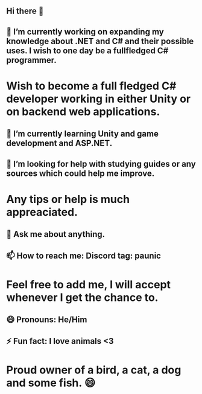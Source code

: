 ## Hi there 👋

<!--
**tapaun/tapaun** is a ✨ _special_ ✨ repository because its `README.md` (this file) appears on your GitHub profile.

Here are some ideas to get you started:
-->
## 🔭 I’m currently working on expanding my knowledge about .NET and C# and their possible uses. I wish to one day be a fullfledged C# programmer.
#      Wish to become a full fledged C# developer working in either Unity or on backend web applications. 
## 🌱 I’m currently learning Unity and game development and ASP.NET.
## 🤔 I’m looking for help with studying guides or any sources which could help me improve.
#      Any tips or help is much appreaciated.
## 💬 Ask me about anything.
## 📫 How to reach me: Discord tag: paunic
#      Feel free to add me, I will accept whenever I get the chance to.
## 😄 Pronouns: He/Him
## ⚡ Fun fact: I love animals <3 
#      Proud owner of a bird, a cat, a dog and some fish. 😄

